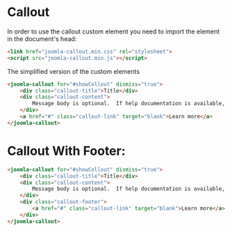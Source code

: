 # Callout

In order to use the callout custom element you need to import the element in the document's head:
```html
<link href="joomla-callout.min.css" rel="stylesheet">
<script src="joomla-callout.min.js"></script>
```

The simplified version of the custom elements
```html
<joomla-callout for="#showCollout" dismiss="true">
    <div class="callout-title">Title</div>
    <div class="callout-content">
        Message body is optional.  If help documentation is available, consider adding a link to learn more
    </div>
    <a href="#" class="callout-link" target="blank">Learn more</a>
</joomla-callout>
```

# Callout With Footer:
```html
<joomla-callout for="#showCollout" dismiss="true">
    <div class="callout-title">Title</div>
    <div class="callout-content">
        Message body is optional.  If help documentation is available, consider adding a link to learn more
    </div>
    <div class="callout-footer">
        <a href="#" class="callout-link" target="blank">Learn more</a>
    </div>
</joomla-callout>
```
